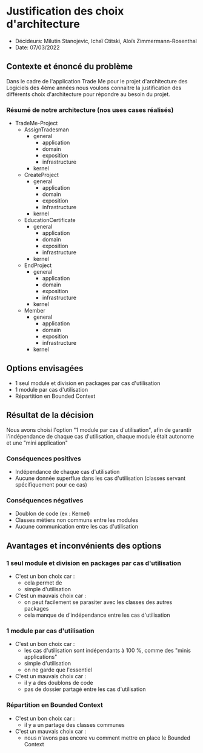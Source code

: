 # Justification des choix d'architecture

* Décideurs: Milutin Stanojevic, Ichaï Ctitski, Aloïs Zimmermann-Rosenthal
* Date: 07/03/2022

## Contexte et énoncé du problème

Dans le cadre de l'application Trade Me pour le projet d'architecture des Logiciels des 4ème années
nous voulons connaitre la justification des différents choix d'architecture pour répondre au besoin du projet.

### Résumé de notre architecture (nos uses cases réalisés)
* TradeMe-Project
  * AssignTradesman
    * general
      * application
      * domain
      * exposition
      * infrastructure
    * kernel
  * CreateProject
      * general
          * application
          * domain
          * exposition
          * infrastructure
      * kernel
  * EducationCertificate
      * general
          * application
          * domain
          * exposition
          * infrastructure
      * kernel
  * EndProject
      * general
          * application
          * domain
          * exposition
          * infrastructure
      * kernel
  * Member
      * general
          * application
          * domain
          * exposition
          * infrastructure
      * kernel

## Options envisagées

* 1 seul module et division en packages par cas d'utilisation
* 1 module par cas d'utilisation
* Répartition en Bounded Context

## Résultat de la décision

Nous avons choisi l'option "1 module par cas d'utilisation", afin de garantir l'indépendance de chaque cas d'utilisation,
chaque module était autonome et une "mini application"

### Conséquences positives

* Indépendance de chaque cas d'utilisation
* Aucune donnée superflue dans les cas d'utilisation (classes servant spécifiquement pour ce cas)

### Conséquences négatives

* Doublon de code (ex : Kernel)
* Classes métiers non communs entre les modules
* Aucune communication entre les cas d'utilisation

## Avantages et inconvénients des options

### 1 seul module et division en packages par cas d'utilisation

* C'est un bon choix car :
    * cela permet de
    * simple d'utilisation
* C'est un mauvais choix car :
    * on peut facilement se parasiter avec les classes des autres packages
    * cela manque de d'indépendance entre les cas d'utilisation

### 1 module par cas d'utilisation

* C'est un bon choix car :
    * les cas d'utilisation sont indépendants à 100 %, comme des "minis applications"
    * simple d'utilisation
    * on ne garde que l'essentiel
* C'est un mauvais choix car :
    * il y a des doublons de code
    * pas de dossier partagé entre les cas d'utilisation

### Répartition en Bounded Context

* C'est un bon choix car :
    * il y a un partage des classes communes
* C'est un mauvais choix car :
    * nous n'avons pas encore vu comment mettre en place le Bounded Context
